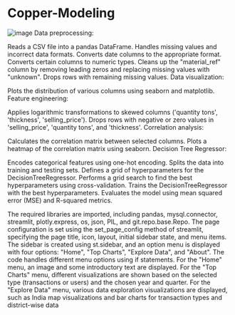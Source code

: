 # Copper-Modeling
![image](https://github.com/balajeeycp2k/Copper-Modeling/assets/112715562/b055ed7e-1bfe-4339-9c8e-c70dd3fcd35c)
Data preprocessing:

Reads a CSV file into a pandas DataFrame.
Handles missing values and incorrect data formats.
Converts date columns to the appropriate format.
Converts certain columns to numeric types.
Cleans up the "material_ref" column by removing leading zeros and replacing missing values with "unknown".
Drops rows with remaining missing values.
Data visualization:

Plots the distribution of various columns using seaborn and matplotlib.
Feature engineering:

Applies logarithmic transformations to skewed columns ('quantity tons', 'thickness', 'selling_price').
Drops rows with negative or zero values in 'selling_price', 'quantity tons', and 'thickness'.
Correlation analysis:

Calculates the correlation matrix between selected columns.
Plots a heatmap of the correlation matrix using seaborn.
Decision Tree Regressor:

Encodes categorical features using one-hot encoding.
Splits the data into training and testing sets.
Defines a grid of hyperparameters for the DecisionTreeRegressor.
Performs a grid search to find the best hyperparameters using cross-validation.
Trains the DecisionTreeRegressor with the best hyperparameters.
Evaluates the model using mean squared error (MSE) and R-squared metrics.



The required libraries are imported, including pandas, mysql.connector, streamlit, plotly.express, os, json, PIL, and git.repo.base.Repo.
The page configuration is set using the set_page_config method of streamlit, specifying the page title, icon, layout, initial sidebar state, and menu items.
The sidebar is created using st.sidebar, and an option menu is displayed with four options: "Home", "Top Charts", "Explore Data", and "About".
The code handles different menu options using if statements.
For the "Home" menu, an image and some introductory text are displayed.
For the "Top Charts" menu, different visualizations are shown based on the selected type (transactions or users) and the chosen year and quarter.
For the "Explore Data" menu, various data exploration visualizations are displayed, such as India map visualizations and bar charts for transaction types and district-wise data
